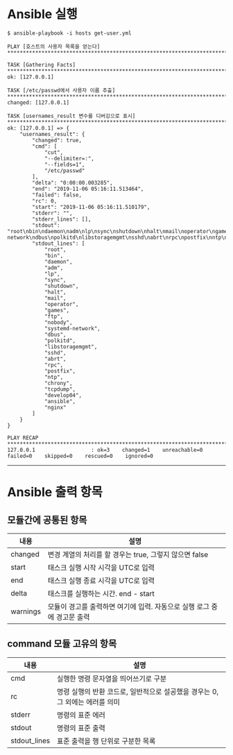 # Ansible 실행

```
$ ansible-playbook -i hosts get-user.yml

PLAY [호스트의 사용자 목록을 얻는다] ******************************************************************************************************************************************************************

TASK [Gathering Facts] *******************************************************************************************************************************************************************
ok: [127.0.0.1]

TASK [/etc/passwd에서 사용자 이름 추출] ***********************************************************************************************************************************************************
changed: [127.0.0.1]

TASK [usernames_result 변수를 디버깅으로 표시] *****************************************************************************************************************************************************
ok: [127.0.0.1] => {
    "usernames_result": {
        "changed": true,
        "cmd": [
            "cut",
            "--delimiter=:",
            "--fields=1",
            "/etc/passwd"
        ],
        "delta": "0:00:00.003285",
        "end": "2019-11-06 05:16:11.513464",
        "failed": false,
        "rc": 0,
        "start": "2019-11-06 05:16:11.510179",
        "stderr": "",
        "stderr_lines": [],
        "stdout": "root\nbin\ndaemon\nadm\nlp\nsync\nshutdown\nhalt\nmail\noperator\ngames\nftp\nnobody\nsystemd-network\ndbus\npolkitd\nlibstoragemgmt\nsshd\nabrt\nrpc\npostfix\nntp\nchrony\ntcpdump\ndevelop04\nansible\nnginx",
        "stdout_lines": [
            "root",
            "bin",
            "daemon",
            "adm",
            "lp",
            "sync",
            "shutdown",
            "halt",
            "mail",
            "operator",
            "games",
            "ftp",
            "nobody",
            "systemd-network",
            "dbus",
            "polkitd",
            "libstoragemgmt",
            "sshd",
            "abrt",
            "rpc",
            "postfix",
            "ntp",
            "chrony",
            "tcpdump",
            "develop04",
            "ansible",
            "nginx"
        ]
    }
}

PLAY RECAP *******************************************************************************************************************************************************************************
127.0.0.1                  : ok=3    changed=1    unreachable=0    failed=0    skipped=0    rescued=0    ignored=0
```

***

# Ansible 출력 항목

## 모듈간에 공통된 항목

| 내용 | 설명 |
|---|---|
| changed | 변경 계열의 처리를 할 경우는 true, 그렇지 않으면 false |
| start | 태스크 실행 시작 시각을 UTC로 입력 |
| end | 태스크 실행 종료 시각을 UTC로 입력 |
| delta | 태스크를 실행하는 시간. end - start |
| warnings | 모듈이 경고를 출력하면 여기에 입력. 자동으로 실행 로그 중에 경고문 출력 |

## command 모듈 고유의 항목

| 내용 | 설명 |
|---|---|
| cmd | 실행한 명령 문자열을 띄어쓰기로 구분 |
| rc | 명령 실행의 반환 코드로, 일반적으로 설공했을 경우는 0, 그 외에는 에러를 의미 |
| stderr | 명령의 표준 에러 |
| stdout | 명령의 표준 출력 |
| stdout_lines | 표준 출력을 행 단위로 구분한 목록 |

